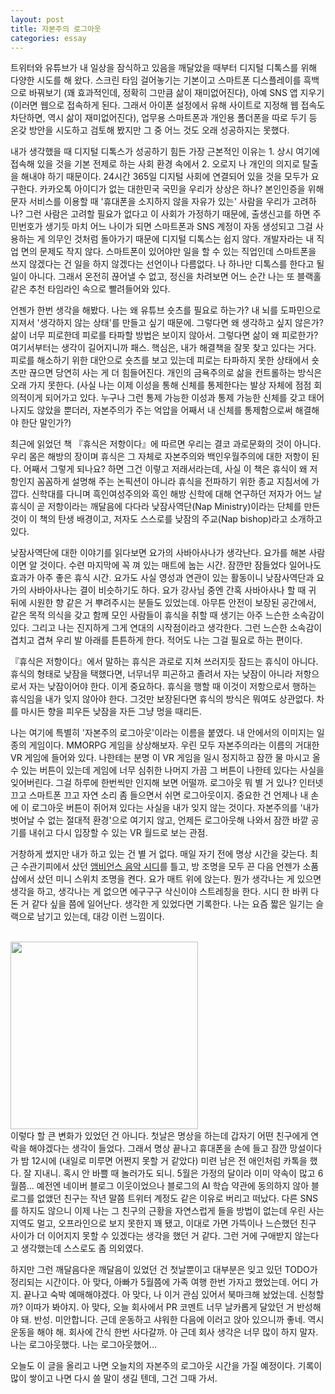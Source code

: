 ```yaml
---
layout: post
title: 자본주의 로그아웃
categories: essay
---
```


트위터와 유튜브가 내 일상을 잠식하고 있음을 깨달았을 때부터 디지털 디톡스를 위해 다양한 시도를 해 왔다. 스크린 타임 걸어놓기는 기본이고 스마트폰 디스플레이를 흑백으로 바꿔보기 (꽤 효과적인데, 정확히 그만큼 삶이 재미없어진다), 아예 SNS 앱 지우기 (이러면 웹으로 접속하게 된다. 그래서 아이폰 설정에서 유해 사이트로 지정해 웹 접속도 차단하면, 역시 삶이 재미없어진다), 업무용 스마트폰과 개인용 폴더폰을 따로 두기 등 온갖 방안을 시도하고 검토해 봤지만 그 중 어느 것도 오래 성공하지는 못했다. 

내가 생각했을 때 디지털 디톡스가 성공하기 힘든 가장 근본적인 이유는 1. 상시 여기에 접속해 있을 것을 기본 전제로 하는 사회 환경 속에서 2. 오로지 나 개인의 의지로 탈출을 해내야 하기 때문이다. 24시간 365일 디지털 사회에 연결되어 있을 것을 모두가 요구한다. 카카오톡 아이디가 없는 대한민국 국민을 우리가 상상은 하나? 본인인증을 위해 문자 서비스를 이용할 때 '휴대폰을 소지하지 않을 자유가 있는' 사람을 우리가 고려하나? 그런 사람은 고려할 필요가 없다고 이 사회가 가정하기 때문에, 출생신고를 하면 주민번호가 생기듯 마치 어느 나이가 되면 스마트폰과 SNS 계정이 자동 생성되고 그걸 사용하는 게 의무인 것처럼 돌아가기 때문에 디지털 디톡스는 쉽지 않다. 개발자라는 내 직업 면의 문제도 작지 않다. 스마트폰이 있어야만 일을 할 수 있는 직업인데 스마트폰을 쓰지 않겠다는 건 일을 하지 않겠다는 선언이나 다름없다. 나 하나만 디톡스를 한다고 될 일이 아니다. 그래서 온전히 끊어낼 수 없고, 정신을 차려보면 어느 순간 나는 또 블랙홀 같은 추천 타임라인 속으로 빨려들어와 있다. 

언젠가 한번 생각을 해봤다. 나는 왜 유튜브 숏츠를 필요로 하는가? 내 뇌를 도파민으로 지져서 '생각하지 않는 상태'를 만들고 싶기 때문에. 그렇다면 왜 생각하고 싶지 않은가? 삶이 너무 피로한데 피로를 타파할 방법은 보이지 않아서. 그렇다면 삶이 왜 피로한가? 여기서부터는 생각이 길어지니까 패스. 핵심은, 내가 해결책을 잘못 찾고 있다는 거다. 피로를 해소하기 위한 대안으로 숏츠를 보고 있는데 피로는 타파하지 못한 상태에서 숏츠만 끊으면 당연히 사는 게 더 힘들어진다. 개인의 금욕주의로 삶을 컨트롤하는 방식은 오래 가지 못한다. (사실 나는 이제 이성을 통해 신체를 통제한다는 발상 자체에 점점 회의적이게 되어가고 있다. 누구나 그런 통제 가능한 이성과 통제 가능한 신체를 갖고 태어나지도 않았을 뿐더러, 자본주의가 주는 억압을 어째서 내 신체를 통제함으로써 해결해야 한단 말인가?)

최근에 읽었던 책 『휴식은 저항이다』에 따르면 우리는 결코 과로문화의 것이 아니다. 우리 몸은 해방의 장이며 휴식은 그 자체로 자본주의와 백인우월주의에 대한 저항이 된다. 어째서 그렇게 되나요? 하면 그건 이렇고 저래서라는데, 사실 이 책은 휴식이 왜 저항인지 꼼꼼하게 설명해 주는 논픽션이 아니라 휴식을 전파하기 위한 종교 지침서에 가깝다. 신학대를 다니며 흑인여성주의와 흑인 해방 신학에 대해 연구하던 저자가 어느 날 휴식이 곧 저항이라는 깨달음에 다다라 낮잠사역단(Nap Ministry)이라는 단체를 만든 것이 이 책의 탄생 배경이고, 저자도 스스로를 낮잠의 주교(Nap bishop)라고 소개하고 있다. 

낮잠사역단에 대한 이야기를 읽다보면 요가의 사바아사나가 생각난다. 요가를 해본 사람이면 알 것이다. 수련 마지막에 꼭 껴 있는 매트에 눕는 시간. 잠깐만 잠들었다 일어나도 효과가 아주 좋은 휴식 시간. 요가도 사실 영성과 연관이 있는 활동이니 낮잠사역단과 요가의 사바아사나는 결이 비슷하기도 하다. 요가 강사님 중엔 간혹 사바아사나 할 때 귀 뒤에 시원한 향 같은 거 뿌려주시는 분들도 있었는데. 아무튼 안전이 보장된 공간에서, 같은 목적 의식을 갖고 함께 모인 사람들이 휴식을 취할 때 생기는 아주 느슨한 소속감이 있다. 그리고 나는 진지하게 그게 연대의 시작점이라고 생각한다. 그런 느슨한 소속감이 겹치고 겹쳐 우리 발 아래를 튼튼하게 한다. 적어도 나는 그걸 필요로 하는 편이다. 

『휴식은 저항이다』에서 말하는 휴식은 과로로 지쳐 쓰러지듯 잠드는 휴식이 아니다. 휴식의 형태로 낮잠을 택했다면, 너무너무 피곤하고 졸려서 자는 낮잠이 아니라 저항으로서 자는 낮잠이어야 한다. 이게 중요하다. 휴식을 행할 때 이것이 저항으로서 행하는 휴식임을 내가 잊지 않아야 한다. 그것만 보장된다면 휴식의 방식은 뭐여도 상관없다. 차를 마시든 향을 피우든 낮잠을 자든 그냥 멍을 때리든.

나는 여기에 특별히 '자본주의 로그아웃'이라는 이름을 붙였다. 내 안에서의 이미지는 일종의 게임이다. MMORPG 게임을 상상해보자. 우린 모두 자본주의라는 이름의 거대한 VR 게임에 들어와 있다. 나한테는 분명 이 VR 게임을 일시 정지하고 잠깐 물 마시고 올 수 있는 버튼이 있는데 게임에 너무 심취한 나머지 가끔 그 버튼이 나한테 있다는 사실을 잊어버린다. 그걸 하루에 한번씩만 인지해 보면 어떨까. 로그아웃 뭐 별 거 있나? 인터넷 끄고 스마트폰 끄고 자연 소리 좀 들으면서 쉬면 로그아웃이지. 중요한 건 언제나 내 손에 이 로그아웃 버튼이 쥐어져 있다는 사실을 내가 잊지 않는 것이다. 자본주의를 '내가 벗어날 수 없는 절대적 환경'으로 여기지 않고, 언제든 로그아웃해 나와서 잠깐 바깥 공기를 내쉬고 다시 입장할 수 있는 VR 월드로 보는 관점. 

거창하게 썼지만 내가 하고 있는 건 별 거 없다. 매일 자기 전에 명상 시간을 갖는다. 최근 수관기피에서 샀던 [앰비언스 음악 시디](https://sggp.kr/cd/?idx=316)를 틀고, 방 조명을 모두 끈 다음 언젠가 소품샵에서 샀던 미니 스위치 조명을 켠다. 요가 매트 위에 앉는다. 뭔가 생각나는 게 있으면 생각을 하고, 생각나는 게 없으면 에구구구 삭신이야 스트레칭을 한다. 시디 한 바퀴 다 돈 거 같다 싶을 쯤에 일어난다. 생각한 게 있었다면 기록한다. 나는 요즘 짧은 일기는 슬랙으로 남기고 있는데, 대강 이런 느낌이다.

<br>
<img src="{{ site.baseurl }}/thumbnails/250428/스크린샷.jpeg" width="300" />

<br>
이렇다 할 큰 변화가 있었던 건 아니다. 첫날은 명상을 하는데 갑자기 어떤 친구에게 연락을 해야겠다는 생각이 들었다. 그래서 명상 끝나고 휴대폰을 손에 들고 잠깐 망설이다가 밤 12시에 (내일로 미루면 어쩐지 못할 거 같았다) 미련 남은 전 애인처럼 카톡을 했다. 잘 지내니. 혹시 안 바쁠 때 놀러가도 되니. 5월은 가정의 달이라 이미 약속이 많고 6월쯤... 예전엔 네이버 블로그 이웃이었으나 블로그의 AI 학습 약관에 동의하지 않아 블로그를 없앴던 친구는 작년 말쯤 트위터 계정도 같은 이유로 버리고 떠났다. 다른 SNS를 하지도 않으니 이제 나는 그 친구의 근황을 자연스럽게 들을 방법이 없는데 우린 사는 지역도 멀고, 오프라인으로 보지 못한지 꽤 됐고, 이대로 가면 가뜩이나 느슨했던 친구 사이가 더 이어지지 못할 수 있겠다는 생각을 했던 거 같다. 그런 거에 구애받지 않는다고 생각했는데 스스로도 좀 의외였다. 

하지만 그런 깨달음다운 깨달음이 있었던 건 첫날뿐이고 대부분은 잊고 있던 TODO가 정리되는 시간이다. 아 맞다, 아빠가 5월쯤에 가족 여행 한번 가자고 했었는데. 어디 가지. 끝나고 숙박 예매해야겠다. 아 맞다, 나 이거 관심 있어서 북마크해 놨었는데. 신청할까? 이따가 봐야지. 아 맞다, 오늘 회사에서 PR 코멘트 너무 날카롭게 달았던 거 반성해야 돼. 반성. 미안합니다. 근데 운동하고 샤워한 다음에 이러고 앉아 있으니까 좋네. 역시 운동을 해야 해. 회사에 간식 한번 사다갈까. 아 근데 회사 생각은 너무 많이 하지 말자. 나는 로그아웃했다. 나는 로그아웃했어... 

오늘도 이 글을 올리고 나면 오늘치의 자본주의 로그아웃 시간을 가질 예정이다. 기록이 많이 쌓이고 나면 다시 쓸 말이 생길 텐데, 그건 그때 가서.